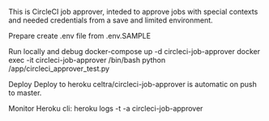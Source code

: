 This is CircleCI job approver, inteded to approve jobs with special contexts and needed credentials from a save and limited environment.

Prepare
create .env file from .env.SAMPLE

Run locally and debug
docker-compose up -d circleci-job-approver
docker exec -it circleci-job-approver /bin/bash
python /app/circleci_approver_test.py

Deploy
Deploy to heroku celtra/circleci-job-approver is automatic on push to master.

Monitor
Heroku cli: heroku logs -t -a circleci-job-approver
